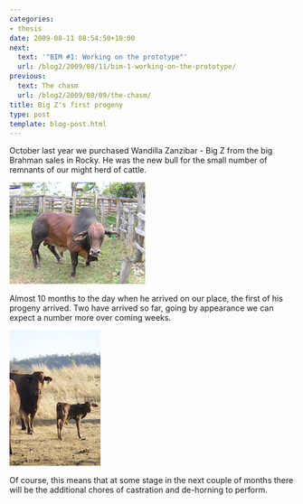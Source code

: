 ```yaml
---
categories:
- thesis
date: 2009-08-11 08:54:50+10:00
next:
  text: '"BIM #1: Working on the prototype"'
  url: /blog2/2009/08/11/bim-1-working-on-the-prototype/
previous:
  text: The chasm
  url: /blog2/2009/08/09/the-chasm/
title: Big Z's first progeny
type: post
template: blog-post.html
---
```

October last year we purchased Wandilla Zanzibar - Big Z from the big Brahman sales in Rocky. He was the new bull for the small number of remnants of our might herd of cattle.

[![Wandilla Zanzibar - Big Z](images/2922425745_374a226b95_m.jpg)](http://www.flickr.com/photos/david_jones/2922425745/ "Wandilla Zanzibar - Big Z by David T Jones, on Flickr")

Almost 10 months to the day when he arrived on our place, the first of his progeny arrived. Two have arrived so far, going by appearance we can expect a number more over coming weeks.

[![First of Big Zs calves](images/3808901639_8efcb997db_m.jpg)](http://www.flickr.com/photos/david_jones/3808901639/ "First of Big Zs calves by David T Jones, on Flickr")

Of course, this means that at some stage in the next couple of months there will be the additional chores of castration and de-horning to perform.